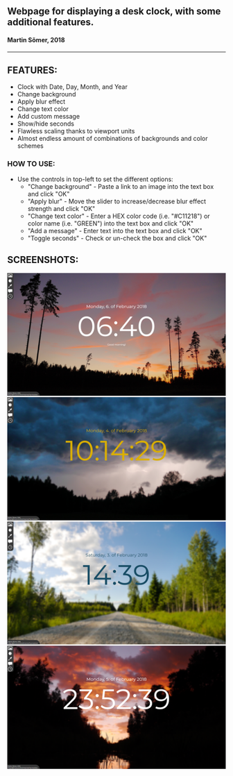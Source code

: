 ## Webpage for displaying a desk clock, with some additional features. ##  
#### Martin Sõmer, 2018 ####  
- - - -

## FEATURES: ##  
* Clock with Date, Day, Month, and Year
* Change background  
* Apply blur effect  
* Change text color  
* Add custom message  
* Show/hide seconds  
* Flawless scaling thanks to viewport units
* Almost endless amount of combinations of backgrounds and color schemes

### HOW TO USE: ###  
* Use the controls in top-left to set the different options:  
    * "Change background" - Paste a link to an image into the text box and click "OK"  
    * "Apply blur" - Move the slider to increase/decrease blur effect strength and click "OK"  
    * "Change text color" - Enter a HEX color code (i.e. "#C11218") or color name (i.e. "GREEN") into the text box and click "OK"  
    * "Add a message" - Enter text into the text box and click "OK"  
    * "Toggle seconds" - Check or un-check the box and click "OK"  

## SCREENSHOTS: ##   
![Screenshot 1](Screenshots/screenshot_1.png "Background + Message")  
![Screenshot 2](Screenshots/screenshot_2.png "Background + Color + Seconds")  
![Screenshot 3](Screenshots/screenshot_3.png "Background + Color")  
![Screenshot 4](Screenshots/screenshot_4.png "Background + Seconds + Message")  